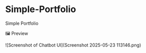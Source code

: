# Simple-Portfolio
Simple Portfolio

🖼️ Preview

![Screenshot of Chatbot UI](Screenshot 2025-05-23 113146.png) 
